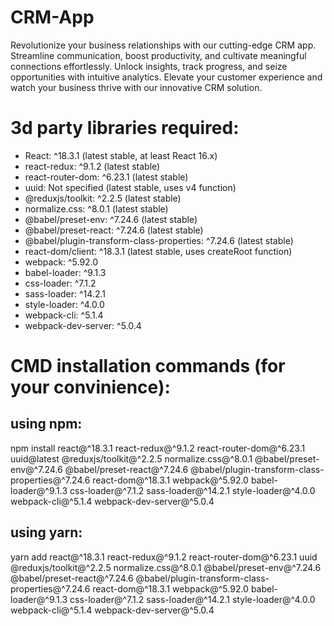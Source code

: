 # CRM-App
Revolutionize your business relationships with our cutting-edge CRM app. Streamline communication, boost productivity, and cultivate meaningful connections effortlessly. Unlock insights, track progress, and seize opportunities with intuitive analytics. Elevate your customer experience and watch your business thrive with our innovative CRM solution.

# 3d party libraries required: 

- React: ^18.3.1 (latest stable, at least React 16.x)
- react-redux: ^9.1.2 (latest stable)
- react-router-dom: ^6.23.1 (latest stable)
- uuid: Not specified (latest stable, uses v4 function)
- @reduxjs/toolkit: ^2.2.5 (latest stable)
- normalize.css: ^8.0.1 (latest stable)
- @babel/preset-env: ^7.24.6 (latest stable)
- @babel/preset-react: ^7.24.6 (latest stable)
- @babel/plugin-transform-class-properties: ^7.24.6 (latest stable)
- react-dom/client: ^18.3.1 (latest stable, uses createRoot function)
- webpack: ^5.92.0
- babel-loader: ^9.1.3
- css-loader: ^7.1.2
- sass-loader: ^14.2.1
- style-loader: ^4.0.0
- webpack-cli: ^5.1.4
- webpack-dev-server: ^5.0.4



# CMD installation commands (for your convinience):

## using npm:
npm install react@^18.3.1 react-redux@^9.1.2 react-router-dom@^6.23.1 uuid@latest @reduxjs/toolkit@^2.2.5 normalize.css@^8.0.1 @babel/preset-env@^7.24.6 @babel/preset-react@^7.24.6 @babel/plugin-transform-class-properties@^7.24.6 react-dom@^18.3.1 webpack@^5.92.0 babel-loader@^9.1.3 css-loader@^7.1.2 sass-loader@^14.2.1 style-loader@^4.0.0 webpack-cli@^5.1.4 webpack-dev-server@^5.0.4

## using yarn: 
yarn add react@^18.3.1 react-redux@^9.1.2 react-router-dom@^6.23.1 uuid @reduxjs/toolkit@^2.2.5 normalize.css@^8.0.1 @babel/preset-env@^7.24.6 @babel/preset-react@^7.24.6 @babel/plugin-transform-class-properties@^7.24.6 react-dom@^18.3.1 webpack@^5.92.0 babel-loader@^9.1.3 css-loader@^7.1.2 sass-loader@^14.2.1 style-loader@^4.0.0 webpack-cli@^5.1.4 webpack-dev-server@^5.0.4
